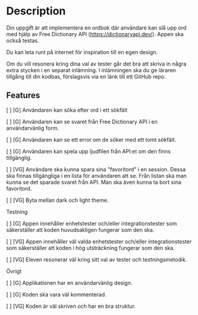 # Description

Din uppgift är att implementera en ordbok där användare kan slå upp ord med hjälp av Free Dictionary API (https://dictionaryapi.dev/). Appen ska också testas.

Du kan leta runt på internet för inspiration till en egen design.

Om du vill resonera kring dina val av tester går det bra att skriva in några extra stycken i en separat inlämning. I inlämningen ska du ge läraren tillgång till din kodbas, förslagsvis via en länk till ett GitHub repo.

## Features

[ ] [G] Användaren kan söka efter ord i ett sökfält

[ ] [G] Användaren kan se svaret från Free Dictionary API i en användarvänlig form.

[ ] [G] Användaren kan se ett error om de söker med ett tomt sökfält.

[ ] [G] Användaren kan spela upp ljudfilen från API:et om den finns tillgänglig.

[ ] [VG] Användare ska kunna spara sina "favoritord" i en session. Dessa ska finnas tillgängliga i en lista för användaren att se. Från listan ska man kunna se det sparade svaret från API. Man ska även kunna ta bort sina favoritord.

[ ] [VG] Byta mellan dark och light theme.

Testning

[ ] [G] Appen innehåller enhetstester och/eller integrationstester som säkerställer att koden huvudsakligen fungerar som den ska.

[ ] [VG] Appen innehåller väl valda enhetstester och/eller integrationstester som säkerställer att koden i hög utsträckning fungerar som den ska.

[ ] [VG] Eleven resonerar väl kring sitt val av tester och testningsmetodik.

Övrigt

[ ] [G] Applikationen har en användarvänlig design.

[ ] [G] Koden ska vara väl kommenterad.

[ ] [VG] Koden är väl skriven och har en bra struktur.
